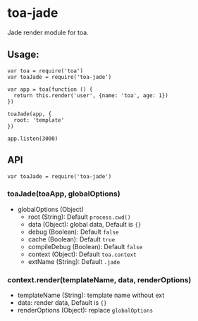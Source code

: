 toa-jade
========

Jade render module for toa.

## Usage:
```
var toa = require('toa')
var toaJade = require('toa-jade')

var app = toa(function () {
  return this.render('user', {name: 'toa', age: 1})
})

toaJade(app, {
  root: 'template'
})

app.listen(3000)
```

## API
```
var toaJade = require('toa-jade')
```

### toaJade(toaApp, globalOptions)
- globalOptions (Object)
  - root (String): Default `process.cwd()`
  - data (Object): global data, Default is `{}`
  - debug (Boolean): Default `false`
  - cache (Boolean): Default `true`
  - compileDebug (Boolean): Default `false`
  - context (Object): Default `toa.context`
  - extName (String): Default `.jade`

### context.render(templateName, data, renderOptions)
- templateName (String): template name without ext
- data: render data, Default is `{}`
- renderOptions (Object): replace `globalOptions`
